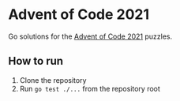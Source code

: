 # Advent of Code 2021

Go solutions for the [Advent of Code 2021](https://adventofcode.com/2021) puzzles.

## How to run
1. Clone the repository
2. Run `go test ./...` from the repository root